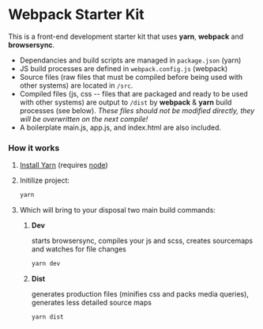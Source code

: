 # Webpack Starter Kit

This is a front-end development starter kit that uses **yarn**, **webpack** and **browsersync**.

* Dependancies and build scripts are managed in `package.json` (yarn)
* JS build processes are defined in `webpack.config.js` (webpack)
* Source files (raw files that must be compiled before being used with other systems) are located in `/src`.
* Compiled files (js, css -- files that are packaged and ready to be used with other systems) are output to `/dist` by **webpack** & **yarn** build processes (see below). *These files should not be modified directly, they will be overwritten on the next compile!*
* A boilerplate main.js, app.js, and index.html are also included.

### How it works

1. [Install Yarn](https://yarnpkg.com/en/docs/install) (requires [node](https://nodejs.org/en/download/))
2. Initilize project:

    ```bash
    yarn
    ```

3. Which will bring to your disposal two main build commands:

    1. **Dev**

        starts browsersync, compiles your js and scss, creates sourcemaps and watches for file changes

        ```bash
        yarn dev
        ```

    2. **Dist**

        generates production files (minifies css and packs media queries), generates less detailed source maps

        ```bash
        yarn dist
        ```
